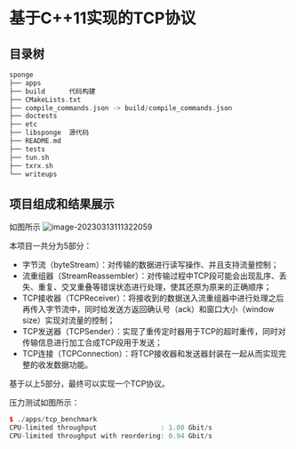 # 基于C++11实现的TCP协议

## 目录树
```cpp
sponge
├── apps
├── build      代码构建
├── CMakeLists.txt
├── compile_commands.json -> build/compile_commands.json
├── doctests
├── etc
├── libsponge  源代码
├── README.md
├── tests
├── tun.sh
├── txrx.sh
└── writeups
```

## 项目组成和结果展示
如图所示
![image-20230313111322059](https://imgbed001.oss-cn-hangzhou.aliyuncs.com/img/image-20230313111322059.png)

本项目一共分为5部分：
- 字节流（byteStream）：对传输的数据进行读写操作、并且支持流量控制；
- 流重组器（StreamReassembler）：对传输过程中TCP段可能会出现乱序、丢失、重复、交叉重叠等错误状态进行处理，使其还原为原来的正确顺序；
- TCP接收器（TCPReceiver）：将接收到的数据送入流重组器中进行处理之后再传入字节流中，同时给发送方返回确认号（ack）和窗口大小（window size）实现对流量的控制；
- TCP发送器（TCPSender）：实现了重传定时器用于TCP的超时重传，同时对传输信息进行加工合成TCP段用于发送；
- TCP连接（TCPConnection）：将TCP接收器和发送器封装在一起从而实现完整的收发数据功能。

基于以上5部分，最终可以实现一个TCP协议。

压力测试如图所示：
```cpp
$ ./apps/tcp_benchmark 
CPU-limited throughput                : 1.00 Gbit/s
CPU-limited throughput with reordering: 0.94 Gbit/s
```

